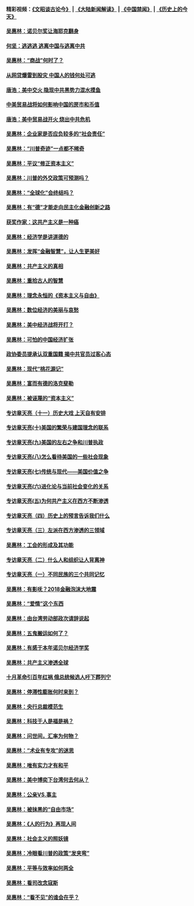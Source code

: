 #### 精彩视频：[《文昭谈古论今》](https://github.com/gfw-breaker/wenzhao/blob/master/README.md?t=01232130) | [《大陆新闻解读》](https://github.com/gfw-breaker/ntdtv-comedy/blob/master/README.md?t=01232130) | [《中国禁闻》](https://github.com/gfw-breaker/ntdtv-news/blob/master/README.md?t=01232130) | [《历史上的今天》](https://github.com/gfw-breaker/today-in-history/blob/master/README.md?t=01232130) 

#### [吴惠林：诺贝尔奖让海耶克翻身](../pages/nsc423/n10890049.md?t=01232130) 

#### [何坚：逃逃逃 逃离中国与逃离中共](../pages/nsc423/n10592891.md?t=01232130) 

#### [吴惠林：“商战”何时了？](../pages/nsc423/n10573558.md?t=01232130) 

#### [从网贷爆雷到股灾 中国人的钱何处可逃](../pages/nsc423/n10572800.md?t=01232130) 

#### [唐浩：美中交火 隐现中共黑势力混水摸鱼](../pages/nsc423/n10544040.md?t=01232130) 

#### [中美贸易战将如何影响中国的房市和币值](../pages/nsc423/n10543697.md?t=01232130) 

#### [唐浩：美中贸易战开火 烧出中共危机](../pages/nsc423/n10540126.md?t=01232130) 

#### [吴惠林：企业家是否应负较多的“社会责任”](../pages/nsc423/n10535022.md?t=01232130) 

#### [吴惠林：“川普奇迹”一点都不稀奇](../pages/nsc423/n10512808.md?t=01232130) 

#### [吴惠林：平议“修正资本主义”](../pages/nsc423/n10495724.md?t=01232130) 

#### [吴惠林：川普的外交政策可预测吗？](../pages/nsc423/n10462387.md?t=01232130) 

#### [吴惠林：“全球化”会终结吗？](../pages/nsc423/n10452838.md?t=01232130) 

#### [吴惠林：有“德”才能走向民主化金融创新之路](../pages/nsc423/n10432292.md?t=01232130) 

#### [获奖作家：这共产主义是一种癌](../pages/nsc423/n10431541.md?t=01232130) 

#### [吴惠林：经济学是讲道德的](../pages/nsc423/n10398014.md?t=01232130) 

#### [吴惠林：发挥“金融智慧”，让人生更美好](../pages/nsc423/n10375019.md?t=01232130) 

#### [吴惠林：共产主义的真相](../pages/nsc423/n10351394.md?t=01232130) 

#### [吴惠林：重拾古人的智慧](../pages/nsc423/n10337691.md?t=01232130) 

#### [吴惠林：理念永恒的《资本主义与自由》](../pages/nsc423/n10316274.md?t=01232130) 

#### [吴惠林：数位经济的美丽与哀愁](../pages/nsc423/n10292946.md?t=01232130) 

#### [吴惠林：美中经济战将开打？](../pages/nsc423/n10258825.md?t=01232130) 

#### [吴惠林：可怕的中国经济扩张](../pages/nsc423/n10219147.md?t=01232130) 

#### [政协委员提承认双重国籍 揭中共官员过客心态](../pages/nsc423/n10208809.md?t=01232130) 

#### [吴惠林：现代“桃花源记”](../pages/nsc423/n10185234.md?t=01232130) 

#### [吴惠林：富而有德的洛克斐勒](../pages/nsc423/n10142264.md?t=01232130) 

#### [吴惠林：被诬蔑的“资本主义”](../pages/nsc423/n10124816.md?t=01232130) 

#### [专访章天亮（十一）历史大戏 上天自有安排](../pages/nsc423/n10094905.md?t=01232130) 

#### [专访章天亮(十)美国的繁荣与建国理念的联系](../pages/nsc423/n10094899.md?t=01232130) 

#### [专访章天亮(九)美国的左右之争和川普执政](../pages/nsc423/n10094889.md?t=01232130) 

#### [专访章天亮(八)怎么看待美国的一些社会现象](../pages/nsc423/n10094857.md?t=01232130) 

#### [专访章天亮(七)传统与现代——美国价值之争](../pages/nsc423/n10093140.md?t=01232130) 

#### [专访章天亮(六)进化论与当前社会变化的关系](../pages/nsc423/n10092036.md?t=01232130) 

#### [专访章天亮(五)为何共产主义在西方不断渗透](../pages/nsc423/n10083620.md?t=01232130) 

#### [专访章天亮（四）历史上的预言告诉我们什么](../pages/nsc423/n10083606.md?t=01232130) 

#### [专访章天亮（三）左派在西方渗透的三领域](../pages/nsc423/n10081115.md?t=01232130) 

#### [吴惠林：工会的形成及其功能](../pages/nsc423/n10080633.md?t=01232130) 

#### [专访章天亮（二）什么人和组织让人背离神](../pages/nsc423/n10076637.md?t=01232130) 

#### [专访章天亮（一）不同民族的三个共同记忆](../pages/nsc423/n10074188.md?t=01232130) 

#### [吴惠林：有影呒？2018金融泡沫大地震](../pages/nsc423/n10040534.md?t=01232130) 

#### [吴惠林：“爱情”这个东西](../pages/nsc423/n10019423.md?t=01232130) 

#### [吴惠林：由台湾劳动部政次请辞说起](../pages/nsc423/n9979679.md?t=01232130) 

#### [吴惠林：五鬼搬运如何了？](../pages/nsc423/n9925338.md?t=01232130) 

#### [吴惠林：有感于本年诺贝尔经济学奖](../pages/nsc423/n9871883.md?t=01232130) 

#### [吴惠林：共产主义渗透全球](../pages/nsc423/n9812748.md?t=01232130) 

#### [十月革命引百年红祸 俄总统候选人吁下葬列宁](../pages/nsc423/n9810182.md?t=01232130) 

#### [吴惠林：停滞性膨胀何时来到？](../pages/nsc423/n9764136.md?t=01232130) 

#### [吴惠林：央行总裁模范生](../pages/nsc423/n9728134.md?t=01232130) 

#### [吴惠林：科技于人是福是祸？](../pages/nsc423/n9672982.md?t=01232130) 

#### [吴惠林：问世间，汇率为何物？](../pages/nsc423/n9621788.md?t=01232130) 

#### [吴惠林：“术业有专攻”的迷思](../pages/nsc423/n9580363.md?t=01232130) 

#### [吴惠林：唯有实力才有和平](../pages/nsc423/n9529599.md?t=01232130) 

#### [吴惠林：美中博奕下台湾何去何从？](../pages/nsc423/n9483598.md?t=01232130) 

#### [吴惠林：公亲VS.事主](../pages/nsc423/n9425637.md?t=01232130) 

#### [吴惠林：被抹黑的“自由市场”](../pages/nsc423/n9351545.md?t=01232130) 

#### [吴惠林：《人的行为》再现人间](../pages/nsc423/n9296339.md?t=01232130) 

#### [吴惠林：社会主义的照妖镜](../pages/nsc423/n9243460.md?t=01232130) 

#### [吴惠林：冷眼看川普的政策“发夹弯”](../pages/nsc423/n9120684.md?t=01232130) 

#### [吴惠林：平等与效率如何两全](../pages/nsc423/n9075430.md?t=01232130) 

#### [吴惠林：看司改念寇斯](../pages/nsc423/n9024915.md?t=01232130) 

#### [吴惠林：“看不见”的谁会在乎？](../pages/nsc423/n8977488.md?t=01232130) 

